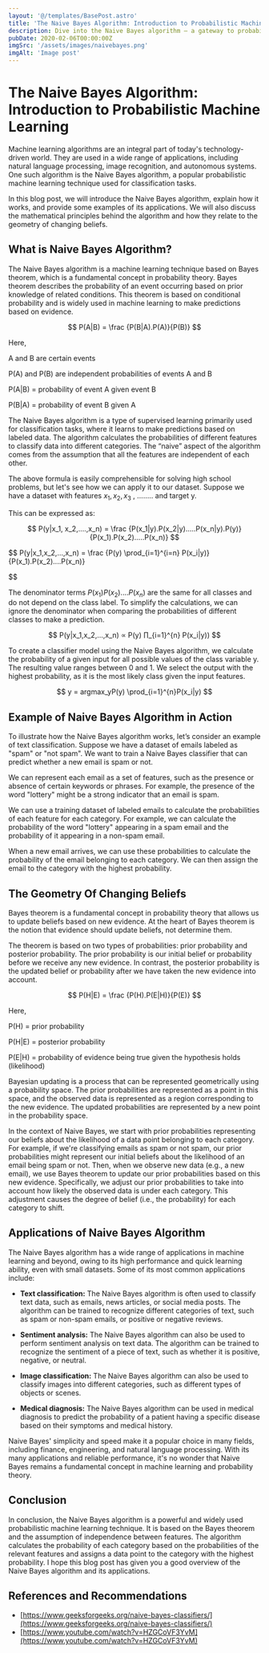 ```yaml
---
layout: '@/templates/BasePost.astro'
title: 'The Naive Bayes Algorithm: Introduction to Probabilistic Machine Learning'
description: Dive into the Naive Bayes algorithm — a gateway to probabilistic machine learning. Uncover its principles, applications, and mathematical core in a concise exploration.
pubDate: 2020-02-06T00:00:00Z
imgSrc: '/assets/images/naivebayes.png'
imgAlt: 'Image post'
---
```



# The Naive Bayes Algorithm: Introduction to Probabilistic Machine Learning

Machine learning algorithms are an integral part of today's technology-driven world. They are used in a wide range of applications, including natural language processing, image recognition, and autonomous systems. One such algorithm is the Naive Bayes algorithm, a popular probabilistic machine learning technique used for classification tasks.

In this blog post, we will introduce the Naive Bayes algorithm, explain how it works, and provide some examples of its applications. We will also discuss the mathematical principles behind the algorithm and how they relate to the geometry of changing beliefs.

## What is Naive Bayes Algorithm?

The Naive Bayes algorithm is a machine learning technique based on Bayes theorem, which is a fundamental concept in probability theory. Bayes theorem describes the probability of an event occurring based on prior knowledge of related conditions. This theorem is based on conditional probability and is widely used in machine learning to make predictions based on evidence.


$$
P(A|B) = \frac {P(B|A).P(A)}{P(B)}
$$

Here,

A and B are certain events

P(A) and P(B) are independent probabilities of events A and B

P(A|B) = probability of event A given event B

P(B|A) = probability of event B given A

The Naive Bayes algorithm is a type of supervised learning primarily used for classification tasks, where it learns to make predictions based on labeled data. The algorithm calculates the probabilities of different features to classify data into different categories. The “naive” aspect of the algorithm comes from the assumption that all the features are independent of each other. 

The above formula is easily comprehensible for solving high school problems, but let's see how we can apply it to our dataset. Suppose we have a dataset with features $x_1, x_2, x_3$ , …….. and target y.

This can be expressed as:

$$
P(y|x_1, x_2,....,x_n) = \frac {P(x_1|y).P(x_2|y).....P(x_n|y).P(y)}{P(x_1).P(x_2).....P(x_n)}
$$

$$ P(y|x_1,x_2,...,x_n) = \frac {P(y) \prod_{i=1}^{i=n} P(x_i|y)}{P(x_1).P(x_2)....P(x_n)}

$$

The denominator terms $P(x_1)P(x_2)....P(x_n)$ are the same for all classes and do not depend on the class label. To simplify the calculations, we can ignore the denominator when comparing the probabilities of different classes to make a prediction.

$$ P(y|x_1,x_2,...,x_n) ∝ P(y) ∏_{i=1}^{n} P(x_i|y))
$$



To create a classifier model using the Naive Bayes algorithm, we calculate the probability of a given input for all possible values of the class variable y. The resulting value ranges between 0 and 1. We select the output with the highest probability, as it is the most likely class given the input features. 

$$
y = argmax_yP(y) \prod_{i=1}^{n}P(x_i|y)
$$

## Example of Naive Bayes Algorithm in Action

To illustrate how the Naive Bayes algorithm works, let’s consider an example of text classification. Suppose we have a dataset of emails labeled as "spam" or "not spam". We want to train a Naive Bayes classifier that can predict whether a new email is spam or not.

We can represent each email as a set of features, such as the presence or absence of certain keywords or phrases. For example, the presence of the word "lottery" might be a strong indicator that an email is spam.

We can use a training dataset of labeled emails to calculate the probabilities of each feature for each category. For example, we can calculate the probability of the word "lottery" appearing in a spam email and the probability of it appearing in a non-spam email.

When a new email arrives, we can use these probabilities to calculate the probability of the email belonging to each category. We can then assign the email to the category with the highest probability.

## The Geometry Of Changing Beliefs

Bayes theorem is a fundamental concept in probability theory that allows us to update beliefs based on new evidence. At the heart of Bayes theorem is the notion that evidence should update beliefs, not determine them.

The theorem is based on two types of probabilities: prior probability and posterior probability. The prior probability is our initial belief or probability before we receive any new evidence. In contrast, the posterior probability is the updated belief or probability after we have taken the new evidence into account.

$$
P(H|E) = \frac {P(H).P(E|H)}{P(E)}
$$

Here,

P(H) = prior probability

P(H|E) = posterior probability

P(E|H) = probability of evidence being true given the hypothesis holds (likelihood)

Bayesian updating is a process that can be represented geometrically using a probability space. The prior probabilities are represented as a point in this space, and the observed data is represented as a region corresponding to the new evidence. The updated probabilities are represented by a new point in the probability space.

In the context of Naive Bayes, we start with prior probabilities representing our beliefs about the likelihood of a data point belonging to each category. For example, if we're classifying emails as spam or not spam, our prior probabilities might represent our initial beliefs about the likelihood of an email being spam or not. Then, when we observe new data (e.g., a new email), we use Bayes theorem to update our prior probabilities based on this new evidence. Specifically, we adjust our prior probabilities to take into account how likely the observed data is under each category. This adjustment causes the degree of belief (i.e., the probability) for each category to shift.

## Applications of Naive Bayes Algorithm

The Naive Bayes algorithm has a wide range of applications in machine learning and beyond, owing to its high performance and quick learning ability, even with small datasets. Some of its most common applications include:

- **Text classification:** The Naive Bayes algorithm is often used to classify text data, such as emails, news articles, or social media posts. The algorithm can be trained to recognize different categories of text, such as spam or non-spam emails, or positive or negative reviews.

- **Sentiment analysis:** The Naive Bayes algorithm can also be used to perform sentiment analysis on text data. The algorithm can be trained to recognize the sentiment of a piece of text, such as whether it is positive, negative, or neutral.

- **Image classification:** The Naive Bayes algorithm can also be used to classify images into different categories, such as different types of objects or scenes.
- **Medical diagnosis:** The Naive Bayes algorithm can be used in medical diagnosis to predict the probability of a patient having a specific disease based on their symptoms and medical history.

Naive Bayes' simplicity and speed make it a popular choice in many fields, including finance, engineering, and natural language processing. With its many applications and reliable performance, it's no wonder that Naive Bayes remains a fundamental concept in machine learning and probability theory.

## Conclusion

In conclusion, the Naive Bayes algorithm is a powerful and widely used probabilistic machine learning technique. It is based on the Bayes theorem and the assumption of independence between features. The algorithm calculates the probability of each category based on the probabilities of the relevant features and assigns a data point to the category with the highest probability. I hope this blog post has given you a good overview of the Naive Bayes algorithm and its applications.

## References and Recommendations

- [https://www.geeksforgeeks.org/naive-bayes-classifiers/](https://www.geeksforgeeks.org/naive-bayes-classifiers/)
- [https://www.youtube.com/watch?v=HZGCoVF3YvM](https://www.youtube.com/watch?v=HZGCoVF3YvM)